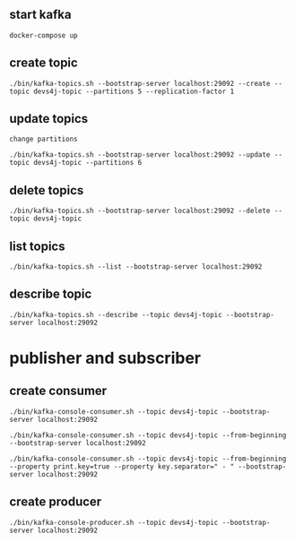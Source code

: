 
## start kafka
    docker-compose up

## create topic
    ./bin/kafka-topics.sh --bootstrap-server localhost:29092 --create --topic devs4j-topic --partitions 5 --replication-factor 1

## update topics

    change partitions
 
    ./bin/kafka-topics.sh --bootstrap-server localhost:29092 --update --topic devs4j-topic --partitions 6

## delete topics

    ./bin/kafka-topics.sh --bootstrap-server localhost:29092 --delete --topic devs4j-topic


## list topics
    ./bin/kafka-topics.sh --list --bootstrap-server localhost:29092

## describe topic
    ./bin/kafka-topics.sh --describe --topic devs4j-topic --bootstrap-server localhost:29092


# publisher and subscriber


## create consumer
    ./bin/kafka-console-consumer.sh --topic devs4j-topic --bootstrap-server localhost:29092

    ./bin/kafka-console-consumer.sh --topic devs4j-topic --from-beginning --bootstrap-server localhost:29092

    ./bin/kafka-console-consumer.sh --topic devs4j-topic --from-beginning --property print.key=true --property key.separator=" - " --bootstrap-server localhost:29092


## create producer
    ./bin/kafka-console-producer.sh --topic devs4j-topic --bootstrap-server localhost:29092
